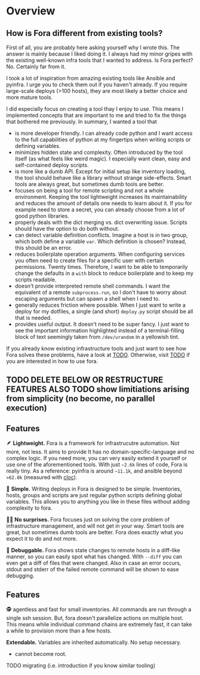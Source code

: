 # Overview

## How is Fora different from existing tools?

First of all, you are probably here asking yourself why I wrote this. The answer is mainly
because I liked doing it. I always had my minor gripes with the existing well-known infra tools
that I wanted to address. Is Fora perfect? No. Certainly far from it.

I took a lot of inspiration from amazing existing tools like Ansible and pyinfra.
I urge you to check them out if you haven't already. If you require large-scale
deploys (>100 hosts), they are most likely a better choice and more mature tools.

I did especially focus on creating a tool thay I enjoy to use. This means I implemented concepts
that are important to me and tried to fix the things that bothered me previously.
In summary, I wanted a tool that

- is more developer friendly. I can already code python and I want access to the full capabilities of python at my fingertips when writing scripts or defining variables.
- minimizes hidden state and complexity. Often introduced by the tool itself (as what feels like weird magic). I especially want clean, easy and self-contained deploy scripts.
- is more like a dumb API. Except for initial setup like inventory loading, the tool should behave like a library without strange side-effects. Smart tools are always great, but sometimes dumb tools are better.
- focuses on being a tool for remote scripting and not a whole environment. Keeping the tool lightweight increases its maintainability and reduces the amount of
details one needs to learn about it. If you for example need to store a secret, you can already choose from a lot of good python libraries.
- properly deals with the dict merging vs. dict overwriting issue. Scripts should have the option to do both without.
- can detect variable definition conflicts. Imagine a host is in two group, which both define a variable `var`. Which definition is chosen? Instead, this should be an error.
- reduces boilerplate operation arguments. When configuring services you often need to create files for a specific user with certain permissions. Twenty times.
Therefore, I want to be able to temporarily change the defaults in a `with` block to reduce boilerplate and to keep my scripts readable.
- doesn't provide interpreted remote shell commands. I want the equivalent of a remote `subprocess.run`, so I don't have to worry about
escaping arguments but can spawn a shell when I need to.
- generally reduces friction where possible. When I just want to write a deploy for my dotfiles, a single (and short) `deploy.py` script should be all that is needed.
- provides useful output. It doesn't need to be super fancy. I just want to see the important information highlighted instead of a terminal-filling block of text
seemingly taken from `/dev/urandom` in a yellowish tint.

If you already know existing infrastructure tools and just want to see how Fora solves these problems,
have a look at [TODO](./introduction-and-short-how-to-do-this-examples-for-people-who-know-other-tools).
Otherwise, visit [TODO](./usage) if you are interested in how to use fora.



## TODO DELETE BELOW OR RESTRUCTURE FEATURES ALSO TODO show limitiations arising from simplicity (no become, no parallel execution)





## Features

🪶 **Lightweight.**
Fora is a framework for infrastrucutre automation. Not more, not less. It aims to
provide
It has no domain-specific-language and no complex logic.
If you need more, you can very easily extend it yourself or use one of the aforementioned tools.
With just `~2.6k` lines of code, Fora is really tiny.
As a reference: pyinfra is around `~11.1k`, and ansible beyond `>62.0k` (measured with [cloc](https://github.com/AlDanial/cloc)).

🌱 **Simple.** Writing deploys in Fora is designed to be simple.
Inventories, hosts, groups and scripts are just regular python scripts defining global variables.
This allows you to anything you like in these files without adding complexity to fora.

🎉⃠ **No surprises.** Fora focuses just on solving the core problem of infrastructure management,
and will not get in your way. Smart tools are great, but sometimes dumb tools are better.
Fora does exactly what you expect it to do and not more.

🐞 **Debuggable.** Fora shows state changes to remote hosts in a diff-like manner,
so you can easily spot what has changed. With `--diff` you can even get a diff of
files that were changed. Also in case an error occurs, stdout and stderr of the failed
remote command will be shown to ease debugging.

## Features

🕵️ agentless and fast for small inventories.
All commands are run through a single ssh session.
But, fora doesn't parallelize actions on multiple host. This means while
individual command chains are extremely fast, it can take a while to provision
more than a few hosts.

**Extendable.** Variables are inherited automatically. No setup necessary.

- cannot become root.

TODO migrating (i.e. introduction if you know similar tooling)
